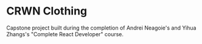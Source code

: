 # CRWN Clothing

Capstone project built during the completion of Andrei Neagoie's and Yihua Zhangs's "Complete React Developer" course.
